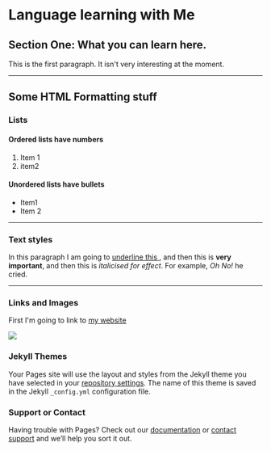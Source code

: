 <h1>Language learning with Me</h1>
<h2>Section One: What you can learn here.</h2>
<p>This is the first paragraph. It isn't very interesting at the moment.</p>

<hr>
<h2>Some HTML Formatting stuff</h2>
<h3>Lists</h3>
<h4>Ordered lists have numbers</h4>
<ol>
  <li>Item 1</li>
  <li>item2</li>
  </ol>

<h4>Unordered lists have bullets</h4>
<ul>
  <li>Item1</li>
  <li>Item 2</li>
  </ul>
  
  <hr>
  
  <h3>Text styles</h3>
  <p>In this paragraph I am going to <u>underline this </u>, and then this is <strong>very important</strong>, and then this is <em>italicised for effect</em>. For example, <em>Oh No!</em> he cried. </p>

<hr>
<h3>Links and Images</h3>
<p>First I'm going to link to <a href="http://www.dailymail.co.uk/home/index.html">my website</a></p>
  
  <img src="https://pixabay.com/p-1348777/?no_redirect" />

### Jekyll Themes

Your Pages site will use the layout and styles from the Jekyll theme you have selected in your [repository settings](https://github.com/lakshikaa/learn-HTML-1/settings). The name of this theme is saved in the Jekyll `_config.yml` configuration file.

### Support or Contact

Having trouble with Pages? Check out our [documentation](https://help.github.com/categories/github-pages-basics/) or [contact support](https://github.com/contact) and we’ll help you sort it out.
